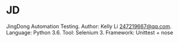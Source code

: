 # JD
JingDong Automation Testing. Author: Kelly Li  247219667@qq.com. Language: Python 3.6. Tool: Selenium 3. Framework: Unittest + nose
